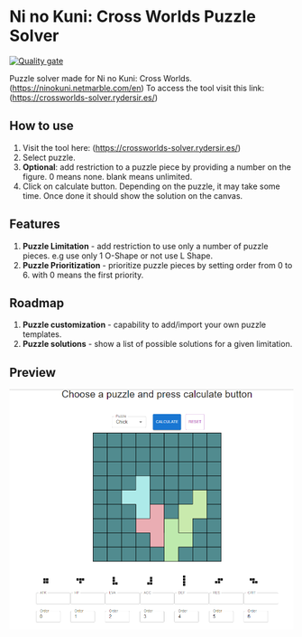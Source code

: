 # Ni no Kuni: Cross Worlds Puzzle Solver 

[![Quality gate](https://sonarcloud.io/api/project_badges/quality_gate?project=jakemoresca_crossworlds-puzzle-solver)](https://sonarcloud.io/summary/new_code?id=jakemoresca_crossworlds-puzzle-solver)

Puzzle solver made for Ni no Kuni: Cross Worlds. (https://ninokuni.netmarble.com/en)
To access the tool visit this link: (https://crossworlds-solver.rydersir.es/)

## How to use
1. Visit the tool here: (https://crossworlds-solver.rydersir.es/)
2. Select puzzle.
3. **Optional**: add restriction to a puzzle piece by providing a number on the figure. 0 means none. blank means  unlimited.
4. Click on calculate button. Depending on the puzzle, it may take some time. Once done it should show the solution on the canvas. 

## Features

1. **Puzzle Limitation** - add restriction to use only a number of puzzle pieces. e.g use only 1 O-Shape or not use L Shape.
2. **Puzzle Prioritization** - prioritize puzzle pieces by setting order from 0 to 6. with 0 means the first priority.

## Roadmap

1. **Puzzle customization** - capability to add/import your own puzzle templates.
2. **Puzzle solutions** - show a list of possible solutions for a given limitation.

## Preview

[![Preview](https://raw.githubusercontent.com/jakemoresca/crossworlds-puzzle-solver/main/preview.png "Preview")](https://raw.githubusercontent.com/jakemoresca/crossworlds-puzzle-solver/main/preview.png "Preview")
